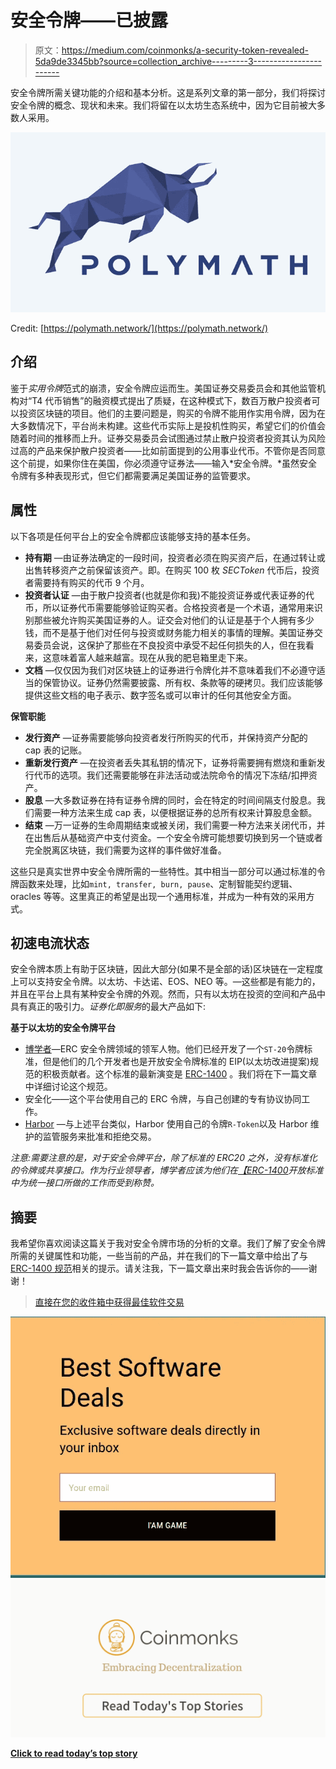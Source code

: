 # 安全令牌——已披露

> 原文：<https://medium.com/coinmonks/a-security-token-revealed-5da9de3345bb?source=collection_archive---------3----------------------->

安全令牌所需关键功能的介绍和基本分析。这是系列文章的第一部分，我们将探讨安全令牌的概念、现状和未来。我们将留在以太坊生态系统中，因为它目前被大多数人采用。

![](img/584867a1287d81c18a4795336e970e42.png)

Credit: [https://polymath.network/](https://polymath.network/)

## 介绍

鉴于*实用令牌*范式的崩溃，安全令牌应运而生。美国证券交易委员会和其他监管机构对“T4 代币销售”的融资模式提出了质疑，在这种模式下，数百万散户投资者可以投资区块链的项目。他们的主要问题是，购买的令牌不能用作实用令牌，因为在大多数情况下，平台尚未构建。这些代币实际上是投机性购买，希望它们的价值会随着时间的推移而上升。证券交易委员会试图通过禁止散户投资者投资其认为风险过高的产品来保护散户投资者——比如前面提到的公用事业代币。不管你是否同意这个前提，如果你住在美国，你必须遵守证券法——输入*安全令牌。*虽然安全令牌有多种表现形式，但它们都需要满足美国证券的监管要求。

## 属性

以下各项是任何平台上的安全令牌都应该能够支持的基本任务。

*   **持有期** —由证券法确定的一段时间，投资者必须在购买资产后，在通过转让或出售转移资产之前保留该资产。即。在购买 100 枚 *SECToken* 代币后，投资者需要持有购买的代币 9 个月。
*   **投资者认证** —由于散户投资者(也就是你和我)不能投资证券或代表证券的代币，所以证券代币需要能够验证购买者。合格投资者是一个术语，通常用来识别那些被允许购买美国证券的人。证交会对他们的认证是基于个人拥有多少钱，而不是基于他们对任何与投资或财务能力相关的事情的理解。美国证券交易委员会说，这保护了那些在不良投资中承受不起任何损失的人，但在我看来，这意味着富人越来越富。现在从我的肥皂箱里走下来。
*   **文档** —仅仅因为我们对区块链上的证券进行令牌化并不意味着我们不必遵守适当的保管协议。证券仍然需要披露、所有权、条款等的硬拷贝。我们应该能够提供这些文档的电子表示、数字签名或可以审计的任何其他安全方面。

**保管职能**

*   **发行资产** —证券需要能够向投资者发行所购买的代币，并保持资产分配的 cap 表的记账。
*   **重新发行资产** —在投资者丢失其私钥的情况下，证券将需要拥有燃烧和重新发行代币的选项。我们还需要能够在非法活动或法院命令的情况下冻结/扣押资产。
*   **股息** —大多数证券在持有证券令牌的同时，会在特定的时间间隔支付股息。我们需要一种方法来生成 cap 表，以便根据证券的总所有权来计算股息金额。
*   **结束** —万一证券的生命周期结束或被关闭，我们需要一种方法来关闭代币，并在出售后从基础资产中支付资金。一个安全令牌可能想要切换到另一个链或者完全脱离区块链，我们需要为这样的事件做好准备。

这些只是真实世界中安全令牌所需的一些特性。其中相当一部分可以通过标准的令牌函数来处理，比如`mint, transfer, burn, pause`、定制智能契约逻辑、oracles 等等。这里真正的希望是出现一个通用标准，并成为一种有效的采用方式。

## 初速电流状态

安全令牌本质上有助于区块链，因此大部分(如果不是全部的话)区块链在一定程度上可以支持安全令牌。以太坊、卡达诺、EOS、NEO 等。—这些都是有能力的，并且在平台上具有某种安全令牌的外观。然而，只有以太坊在投资的空间和产品中具有真正的吸引力。*证券化即服务*的最大产品如下:

**基于以太坊的安全令牌平台**

*   [博学者](https://polymath.network/)—ERC 安全令牌领域的领军人物。他们已经开发了一个`ST-20`令牌标准，但是他们的几个开发者也是开放安全令牌标准的 EIP(以太坊改进提案)规范的积极贡献者。这个标准的最新演变是 [ERC-1400](https://github.com/ethereum/EIPs/issues/1411) 。我们将在下一篇文章中详细讨论这个规范。
*   安全化——这个平台使用自己的 ERC 令牌，与自己创建的专有协议协同工作。
*   [Harbor](https://harbor.com/) —与上述平台类似，Harbor 使用自己的令牌`R-Token`以及 Harbor 维护的监管服务来批准和拒绝交易。

*注意:需要注意的是，对于安全令牌平台，除了标准的 ERC20 之外，没有标准化的令牌或共享接口。作为行业领导者，博学者应该为他们在*[*【ERC-1400*](https://github.com/ethereum/EIPs/issues/1411)*开放标准中为统一接口所做的工作而受到称赞。*

## 摘要

我希望你喜欢阅读这篇关于我对安全令牌市场的分析的文章。我们了解了安全令牌所需的关键属性和功能，一些当前的产品，并在我们的下一篇文章中给出了与 [ERC-1400 规范](https://github.com/ethereum/EIPs/issues/1411)相关的提示。请关注我，下一篇文章出来时我会告诉你的——谢谢！

> [直接在您的收件箱中获得最佳软件交易](https://coincodecap.com/?utm_source=coinmonks)

[![](img/7c0b3dfdcbfea594cc0ae7d4f9bf6fcb.png)](https://coincodecap.com/?utm_source=coinmonks)[![](img/449450761cd76f44f9ae574333f9e9af.png)](http://bit.ly/2G71Sp7)

[**Click to read today’s top story**](http://bit.ly/2G71Sp7)